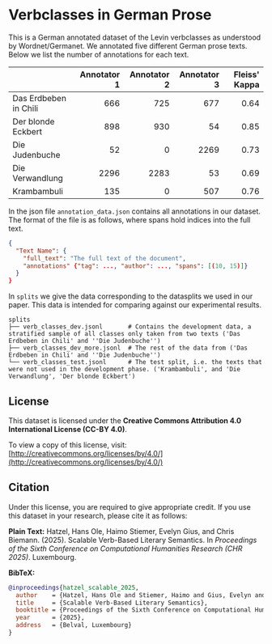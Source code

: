 # Verbclasses in German Prose
This is a German annotated dataset of the Levin verbclasses as understood by Wordnet/Germanet. We annotated five different German prose texts. Below we list the number of annotations for each text.

|                       |   Annotator 1 |   Annotator 2 |   Annotator 3 | Fleiss' Kappa |
|:----------------------|--------------:|--------------:|--------------:|--------------:|
| Das Erdbeben in Chili |           666 |           725 |           677 |          0.64 |
| Der blonde Eckbert    |           898 |           930 |            54 |          0.85 |
| Die Judenbuche        |            52 |             0 |          2269 |          0.73 |
| Die Verwandlung       |          2296 |          2283 |            53 |          0.69 |
| Krambambuli           |           135 |             0 |           507 |          0.76 |


In the json file `annotation_data.json` contains all annotations in our dataset. The format of the file is as follows, where spans hold indices into the full text.

```json
{
  "Text Name": {
    "full_text": "The full text of the document", 
    "annotations" {"tag": ..., "author": ..., "spans": [(10, 15)]}
  }
}
```

In `splits` we give the data corresponding to the datasplits we used in our paper.
This data is intended for comparing against our experimental results.
```
splits
├── verb_classes_dev.jsonl       # Contains the development data, a stratified sample of all classes only taken from two texts ('Das Erdbeben in Chili' and ''Die Judenbuche'') 
├── verb_classes_dev_more.jsonl  # The rest of the data from ('Das Erdbeben in Chili' and ''Die Judenbuche'')
└── verb_classes_test.jsonl      # The test split, i.e. the texts that were not used in the development phase. ('Krambambuli', and 'Die Verwandlung', 'Der blonde Eckbert')
```


## License
This dataset is licensed under the **Creative Commons Attribution 4.0 International License (CC-BY 4.0)**.

To view a copy of this license, visit:
[http://creativecommons.org/licenses/by/4.0/](http://creativecommons.org/licenses/by/4.0/)

## Citation
Under this license, you are required to give appropriate credit. If you use this dataset in your research, please cite it as follows:

**Plain Text:**
Hatzel, Hans Ole, Haimo Stiemer, Evelyn Gius, and Chris Biemann. (2025). Scalable Verb-Based Literary Semantics. In *Proceedings of the Sixth Conference on Computational Humanities Research (CHR 2025)*. Luxembourg.

**BibTeX:**
```bibtex
@inproceedings{hatzel_scalable_2025,
  author    = {Hatzel, Hans Ole and Stiemer, Haimo and Gius, Evelyn and Biemann, Chris},
  title     = {Scalable Verb-Based Literary Semantics},
  booktitle = {Proceedings of the Sixth Conference on Computational Humanities Research (CHR 2025)},
  year      = {2025},
  address   = {Belval, Luxembourg}
}
```
